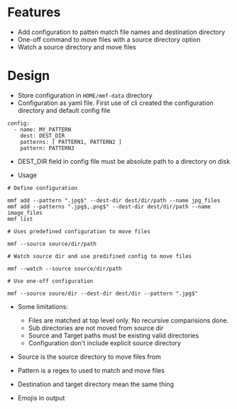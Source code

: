 # Features

- Add configuration to patten match file names and destination directory
- One-off command to move files with a source directory option
- Watch a source directory and move files

# Design

- Store configuration in `HOME/mmf-data` directory
- Configuration as yaml file. First use of cli created the configuration directory and default config file

```
config:
  - name: MY_PATTERN
    dest: DEST_DIR
    patterns: [ PATTERN1, PATTERN2 ]
    pattern: PATTERN3
```

- DEST_DIR field in config file must be absolute path to a directory on disk

- Usage

```
# Define configuration

mmf add --pattern ".jpg$" --dest-dir dest/dir/path --name jpg_files
mmf add --patterns ".jpg$,.png$" --dest-dir dest/dir/path --name image_files
mmf list

# Uses predefined configuration to move files

mmf --source source/dir/path

# Watch source dir and use predifined config to move files

mmf --watch --source source/dir/path

# Use one-off configuration

mmf --source soure/dir --dest-dir dest/dir --pattern ".jpg$"
```

- Some limitations:

  - Files are matched at top level only. No recursive comparisions done.
  - Sub directories are not moved from source dir
  - Source and Target paths must be existing valid directories
  - Configuration don't include explicit source directory

- Source is the source directory to move files from
- Pattern is a regex to used to match and move files
- Destination and target directory mean the same thing

- Emojis in output
